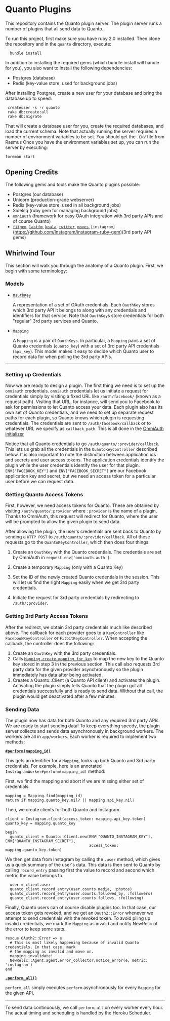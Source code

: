 Quanto Plugins
======

This repository contains the Quanto plugin server.
The plugin server runs a number of plugins that all send data to Quanto.

To run this project, first make sure you have ruby 2.0 installed.
Then clone the repository and in the `quanto` directory, execute:

```
  bundle install
```

In addition to installing the required gems (which bundle install will handle for you), you also want to install the following dependencies:

- Postgres (database)
- Redis (key-value store, used for background jobs)

After installing Postgres, create a new user for your database and bring the database up to speed:

```
 createuser -s -r quanto
 rake db:create:all
 rake db:migrate
```

That will create a database user for you, create the required databases, and load the current schema.
Note that actually running the server requires a number of environment variables to be set.
You should get the `.ENV` file from Rasmus
Once you have the environment variables set up, you can run the server by executing:

```
foreman start
```

## Opening Credits

The following gems and tools make the Quanto plugins possible:

- Postgres (our database)
- Unicorn (production-grade webserver)
- Redis (key-value store, used in all background jobs)
- Sidekiq (ruby gem for managing background jobs)
- [`omniauth`](https://github.com/intridea/omniauth) (framework for easy OAuth integration with 3rd party APIs and of course Quanto)
- [`fitgem`](https://github.com/whazzmaster/fitgem),
  [`lastfm`](https://github.com/youpy/ruby-lastfm),
  [`koala`](https://github.com/arsduo/koala),
  [`twitter`](https://github.com/sferik/twitter),
  [`moves`](https://github.com/ankane/moves),
  [`instagram`] (https://github.com/Instagram/instagram-ruby-gem)(3rd party API gems)

## Whirlwind Tour

This section will walk you through the anatomy of a Quanto plugin.
First, we begin with some terminology:

### Models

- [`OauthKey`](https://github.com/rasmusrygaard/quanto-plugins/tree/master/app/models/oauth_key.rb)

    A representation of a set of OAuth credentials.
    Each `OauthKey` stores which 3rd party API it belongs to along with any credentials and identifiers for that service.
    Note that `OauthKey`s store credentials for both "regular" 3rd party services and Quanto.

- [`Mapping`](https://github.com/rasmusrygaard/quanto-plugins/tree/master/app/models/mapping.rb)

    A `Mapping` is a pair of `OauthKeys`.
    In particular, a `Mapping` pairs a set of Quanto credentials (`quanto_key`) with a set of 3rd party API credentials (`api_key`).
    This model makes it easy to decide which Quanto user to record data for when polling the 3rd party APIs.

---

### Setting up Credentials

Now we are ready to design a plugin.
The first thing we need is to set up the `omniauth` credentials.
`omniauth` credentials let us initiate a request for credentials simply by visiting a fixed URL like `/auth/facebook/` (known as a request path).
Visiting that URL, for instance, will send you to Facebook to ask for permissions to let Quanto access your data.
Each plugin also has its own set of Quanto credentials, and we need to set up separate request paths for each plugin, so Quanto knows which plugin is requesting credentials.
The credentials are sent to `/auth/facebook/callback` or to whatever URL we specify as `callback_path`.
This is all done in the [OmniAuth initializer](https://github.com/rasmusrygaard/quanto-plugins/tree/master/config/initializers/omniauth.rb)

Notice that all Quanto credentials to go `/auth/quanto/:provider/callback`.
This lets us grab all the credentials in the `QuantoKeyController` described below.
It is also important to note the distinction between application ids and secrets and user access tokens.
The application credentials identify the plugin while the user credentials identify the user for that plugin.
`ENV["FACEBOOK_KEY"]` and `ENV["FACEBOOK_SECRET"]` are our Facebook application key and secret, but we need an access token for a particular user before we can request data.

### Getting Quanto Access Tokens

First, however, we need access tokens for Quanto.
These are obtained by visiting `/auth/quanto/:provider` where `:provider` is the name of a plugin.
Thanks to OmniAuth, this request will redirect for Quanto, where the user will be prompted to allow the given plugin to send data.

After allowing the plugin, the user's credentials are sent back to Quanto by sending a `HTTP POST` to `/auth/quanto/:provider/callback`.
All of these requests go to the `QuantoKeyController`, which then does four things:

1. Create an `OauthKey` with the Quanto credentials.
    The credentials are set by OmniAuth in `request.env['omniauth.auth']`:

2. Create a temporary `Mapping` (only with a Quanto Key)

3. Set the ID of the newly created Quanto credentials in the session.
    This will let us find the right `Mapping` easily when we get 3rd party credentials.

4. Initiate the request for 3rd party credentials by redirecting to `/auth/:provider`.

### Getting 3rd Party Access Tokens

After the redirect, we obtain 3rd party credentials much like described above.
The callback for each provider goes to a `KeyController` like `FacebookKeyController` or `FitbitKeyController`.
When accepting the callback, the controller does the following:

1. Create an `OauthKey` with the 3rd party credentials.
2. Calls [`Mapping.create_mapping_for_key`](https://github.com/rasmusrygaard/quanto-plugins/blob/master/app/models/mapping.rb#L19) to map the new key to the Quanto key stored in step 3 in the previous section.
    This call also requests 3rd party data for the given provider asynchronously so the plugin immediately has data after being activated.
3. Creates a Quanto::Client (a Quanto API client) and activates the plugin.
    Activating the plugin simply tells Quanto that the plugin got all credentials successfully and is ready to send data.
    Without that call, the plugin would get deactivated after a few minutes.

### Sending Data

The plugin now has data for both Quanto and any required 3rd party APIs.
We are ready to start sending data!
To keep everything speedy, the plugin server collects and sends data asynchronously in background workers.
The workers are all in `app/workers`.
Each worker is required to implement two methods:

**[`#perform(mapping_id)`](https://github.com/rasmusrygaard/quanto-plugins/blob/master/app/workers/instagram_worker.rb#L4)**

This gets an identifier for a `Mapping`, looks up both Quanto and 3rd party credentials.
For example, here is an annotated `InstragramWorker#perform(mapping_id)` method:

First, we find the mapping and abort if we are missing either set of credentials.
```
mapping = Mapping.find(mapping_id)
return if mapping.quanto_key.nil? || mapping.api_key.nil?
```

Then, we create clients for both Quanto and Instagram.

```
client = Instagram.client(access_token: mapping.api_key.token)
quanto_key = mapping.quanto_key

begin
  quanto_client = Quanto::Client.new(ENV["QUANTO_INSTAGRAM_KEY"], ENV["QUANTO_INSTAGRAM_SECRET"],
                                     access_token: mapping.quanto_key.token)
```

We then get data from Instagram by calling the `.user` method, which gives us a quick summary of the user's data.
This data is then sent to Quanto by calling `record_entry` passing first the value to record and second which metric the value belongs to.

```
  user = client.user
  quanto_client.record_entry(user.counts.media, :photos)
  quanto_client.record_entry(user.counts.followed_by, :followers)
  quanto_client.record_entry(user.counts.follows, :following)
```

Finally, Quanto users can of course disable plugins too.
In that case, our access token gets revoked, and we get an `Oauth2::Error` whenever we attempt to send credentials with the revoked token.
To avoid piling up invalid credentials, we mark the `Mapping` as invalid and notify NewRelic of the error to keep some stats.

```
rescue OAuth2::Error => e
  # This is most likely happening because of invalid Quanto credentials. In that case, mark
  # the mapping as invalid and move on.
  mapping.invalidate!
  NewRelic::Agent.agent.error_collector.notice_error(e, metric: 'instagram')
end
```

**[`.perform_all()`](https://github.com/rasmusrygaard/quanto-plugins/blob/master/app/workers/instagram_worker.rb#L30)**

`perform_all` simply executes `perform` asynchronously for every `Mapping` for the given API.

---

To send data continuously, we call `perform_all` on every worker every hour.
The actual timing and scheduling is handled by the Heroku Scheduler.
